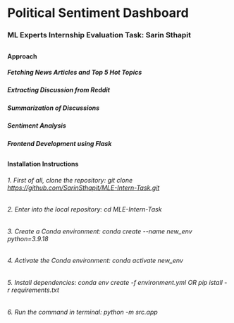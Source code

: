 # __Political Sentiment Dashboard__
### __ML Experts Internship Evaluation Task: Sarin Sthapit__
##
#### __Approach__
##### __Fetching News Articles and Top 5 Hot Topics__
##### __Extracting Discussion from Reddit__ 
##### __Summarization of Discussions__
##### __Sentiment Analysis__
##### __Frontend Development using Flask__
##
#### __Installation Instructions__
###### 1. First of all, clone the repository: _git clone https://github.com/SarinSthapit/MLE-Intern-Task.git_ 
###### 2. Enter into the local repository: _cd MLE-Intern-Task_
###### 3. Create a Conda environment: _conda create --name new_env python=3.9.18_
###### 4. Activate the Conda environment: _conda activate new_env_
###### 5. Install dependencies: _conda env create -f environment.yml_ OR _pip istall -r requirements.txt_
###### 6. Run the command in terminal: _python -m src.app_
